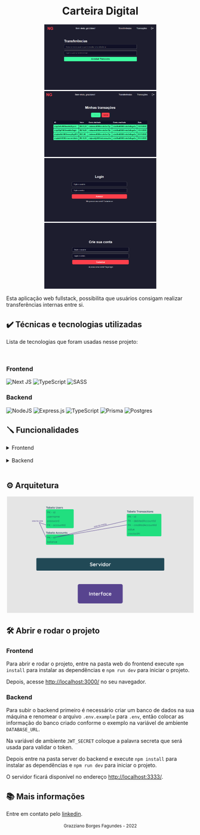 <div align="center">
  <h1>Carteira Digital</h1>
</div>

<div align="center">
  <img src="./docs/assets/image01.png" width="300" heigth="300">
  <img src="./docs/assets/image02.png" width="300" heigth="300">
  <img src="./docs/assets/image03.png" width="300" heigth="300">
  <img src="./docs/assets/image04.png" width="300" heigth="300">
</div>

Esta aplicação web fullstack, possibilita que usuários consigam realizar transferências internas entre si.

## ✔️ Técnicas e tecnologias utilizadas

Lista de tecnologias que foram usadas nesse projeto:

<br>

### Frontend

![Next JS](https://img.shields.io/badge/Next-black?style=for-the-badge&logo=next.js&logoColor=white)
![TypeScript](https://img.shields.io/badge/typescript-%23007ACC.svg?style=for-the-badge&logo=typescript&logoColor=white)
![SASS](https://img.shields.io/badge/SASS-hotpink.svg?style=for-the-badge&logo=SASS&logoColor=white)

### Backend

![NodeJS](https://img.shields.io/badge/node.js-6DA55F?style=for-the-badge&logo=node.js&logoColor=white)
![Express.js](https://img.shields.io/badge/express.js-%23404d59.svg?style=for-the-badge&logo=express&logoColor=%2361DAFB)
![TypeScript](https://img.shields.io/badge/typescript-%23007ACC.svg?style=for-the-badge&logo=typescript&logoColor=white)
![Prisma](https://img.shields.io/badge/Prisma-3982CE?style=for-the-badge&logo=Prisma&logoColor=white)
![Postgres](https://img.shields.io/badge/postgres-%23316192.svg?style=for-the-badge&logo=postgresql&logoColor=white)

## 🪛 Funcionalidades

<details>

<summary>Frontend</summary>

- Página para realizar o cadastro na NG informando username e password.

- Página para realizar o login informando username e password.

- Com o usuário logado, a página principal deve apresentar:

  - balance atual do usuário;

  - Seção voltada à realização de transferências para outros usuários NG a partir do username de quem sofrerá o cash-in;

  - Tabela com os detalhes de todas as transações que o usuário participou;

  - Mecanismo para filtrar a tabela por data de transação e/ou transações do tipo cash-in/cash-out;

  - Botão para realizar o log-out.
  </details>

<br>

<details>

<summary>Backend</summary>

- Qualquer pessoa deverá poder fazer parte da NG. Para isso, basta realizar o cadastro informando username e password.

- Deve-se garantir que cada username seja único e composto por, pelo menos, 3 caracteres.

- Deve-se garantir que a password seja composta por pelo menos 8 caracteres, um número e uma letra maiúscula. Lembre-se que ela deverá ser hashada ao ser armazenada no banco.

- Durante o processo de cadastro de um novo usuário, sua respectiva conta deverá ser criada automaticamente na tabela Accounts com um balance de R$ 100,00. É importante ressaltar que caso ocorra algum problema e o usuário não seja criado, a tabela Accounts não deverá ser afetada.

- Todo usuário deverá conseguir logar na aplicação informando username e password. Caso o login seja bem-sucedido, um token JWT (com 24h de validade) deverá ser fornecido.

- Todo usuário logado (ou seja, que apresente um token válido) deverá ser capaz de visualizar seu próprio balance atual. Um usuário A não pode visualizar o balance de um usuário B, por exemplo.

- Todo usuário logado (ou seja, que apresente um token válido) deverá ser capaz de realizar um cash-out informando o username do usuário que sofrerá o cash-in), caso apresente balance suficiente para isso. Atente-se ao fato de que um usuário não deverá ter a possibilidade de realizar uma transferência para si mesmo.

- Toda nova transação bem-sucedida deverá ser registrada na tabela Transactions. Em casos de falhas transacionais, a tabela Transactions não deverá ser afetada.

- Todo usuário logado (ou seja, que apresente um token válido) deverá ser capaz de visualizar as transações financeiras (cash-out e cash-in) que participou. Caso o usuário não tenha participado de uma determinada transação, ele nunca poderá ter acesso à ela.

- Todo usuário logado (ou seja, que apresente um token válido) deverá ser capaz de filtrar as transações financeiras que participou por:

  - Data de realização da transação e/ou

        - Transações de cash-out;

        - Transações de cash-in.

</details>

<br>

## ⚙️ Arquitetura

<div align="center">
  <img src="./docs/assets/digram.png" width="500" heigth="500">
</div>

## 🛠️ Abrir e rodar o projeto

### Frontend

Para abrir e rodar o projeto, entre na pasta web do frontend execute `npm install` para instalar as dependências e `npm run dev` para iniciar o projeto.

Depois, acesse <a href="http://localhost:3000/">http://localhost:3000/</a> no seu navegador.

### Backend

Para subir o backend primeiro é necessário criar um banco de dados na sua máquina e renomear o arquivo `.env.example` para `.env`, então colocar as informação do banco criado conforme o exemplo na variável de ambiente `DATABASE_URL`.

Na variável de ambiente `JWT_SECRET` coloque a palavra secreta que será usada para validar o token.

Depois entre na pasta server do backend e execute `npm install` para instalar as dependências e `npm run dev` para iniciar o projeto.

O servidor ficará disponível no endereço <a href="http://localhost:3333/">http://localhost:3333/</a>.

## 📚 Mais informações

Entre em contato pelo [linkedin](https://www.linkedin.com/in/grazziano-fagundes/).

<div align="center">
  <small>Grazziano Borges Fagundes - 2022</small>
</div>
